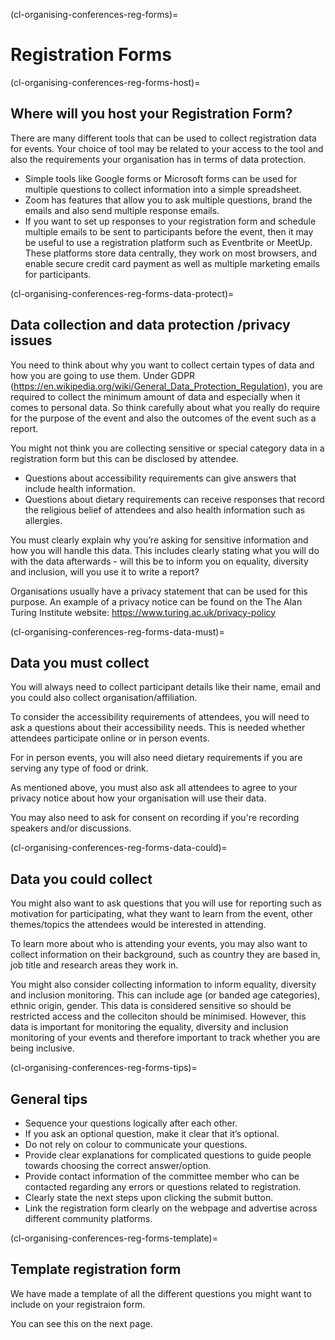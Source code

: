 (cl-organising-conferences-reg-forms)=
# Registration Forms

(cl-organising-conferences-reg-forms-host)=
## Where will you host your Registration Form?
There are many different tools that can be used to collect registration data for events.
Your choice of tool may be related to your access to the tool and also the requirements your organisation has in terms of data protection.
* Simple tools like Google forms or Microsoft forms can be used for multiple questions to collect information into a simple spreadsheet.
* Zoom has features that allow you to ask multiple questions, brand the emails and also send multiple response emails.
* If you want to set up responses to your registration form and schedule multiple emails to be sent to participants before the event, then it may be useful to use a registration platform such as Eventbrite or MeetUp. These platforms store data centrally, they work on most browsers, and enable secure credit card payment as well as multiple marketing emails for participants.

(cl-organising-conferences-reg-forms-data-protect)=
## Data collection and data protection /privacy issues
You need to think about why you want to collect certain types of data and how you are going to use them.
Under GDPR (https://en.wikipedia.org/wiki/General_Data_Protection_Regulation), you are required to collect the minimum amount of data and especially when it comes to personal data.
So think carefully about what you really do require for the purpose of the event and also the outcomes of the event such as a report.

You might not think you are collecting sensitive or special category data in a registration form but this can be disclosed by attendee.
- Questions about accessibility requirements can give answers that include health information.
- Questions about dietary requirements can receive responses that record the religious belief of attendees and also health information such as allergies.

You must clearly explain why you’re asking for sensitive information and how you will handle this data.
This includes clearly stating what you will do with the data afterwards - will this be to inform you on equality, diversity and inclusion, will you use it to write a report?

Organisations usually have a privacy statement that can be used for this purpose.
An example of a privacy notice can be found on the The Alan Turing Institute website: https://www.turing.ac.uk/privacy-policy

(cl-organising-conferences-reg-forms-data-must)=
## Data you must collect
You will always need to collect participant details like their name, email and you could also collect organisation/affiliation.

To consider the accessibility requirements of attendees, you will need to ask a questions about their accessibility needs.
This is needed whether attendees participate online or in person events.

For in person events, you will also need dietary requirements if you are serving any type of food or drink.

As mentioned above, you must also ask all attendees to agree to your privacy notice about how your organisation will use their data.

You may also need to ask for consent on recording if you're recording speakers and/or discussions.

(cl-organising-conferences-reg-forms-data-could)=
## Data you could collect
You might also want to ask questions that you will use for reporting such as motivation for participating, what they want to learn from the event, other themes/topics the attendees would be interested in attending.

To learn more about who is attending your events, you may also want to collect information on their background, such as country they are based in, job title and research areas they work in.

You might also consider collecting information to inform equality, diversity and inclusion monitoring.
This can include age (or banded age categories), ethnic origin, gender.
This data is considered sensitive so should be restricted access and the colleciton should be minimised.
However, this data is important for monitoring the equality, diversity and inclusion monitoring of your events and therefore important to track whether you are being inclusive.

(cl-organising-conferences-reg-forms-tips)=
## General tips
* Sequence your questions logically after each other.
* If you ask an optional question, make it clear that it’s optional.
* Do not rely on colour to communicate your questions.
* Provide clear explanations for complicated questions to guide people towards choosing the correct answer/option.
* Provide contact information of the committee member who can be contacted regarding any errors or questions related to registration.
* Clearly state the next steps upon clicking the submit button.
* Link the registration form clearly on the webpage and advertise across different community platforms.

(cl-organising-conferences-reg-forms-template)=
## Template registration form

We have made a template of all the different questions you might want to include on your registraion form.

You can see this on the next page.
